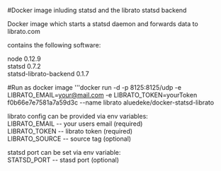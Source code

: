#Docker image inluding statsd and the librato statsd backend

Docker image which starts a statsd daemon and forwards data to librato.com  

contains the following software:  

node 0.12.9  
statsd 0.7.2  
statsd-librato-backend 0.1.7

#Run as docker image
'''docker run -d -p 8125:8125/udp -e LIBRATO_EMAIL=your@mail.com -e LIBRATO_TOKEN=yourToken f0b66e7e7581a7a59d3c --name librato aluedeke/docker-statsd-librato  

librato config can be provided via env variables:  
LIBRATO_EMAIL -- your users email (required)  
LIBRATO_TOKEN -- librato token (required)  
LIBRATO_SOURCE -- source tag (optional)  

statsd port can be set via env variable:  
STATSD_PORT -- stasd port (optional)  
